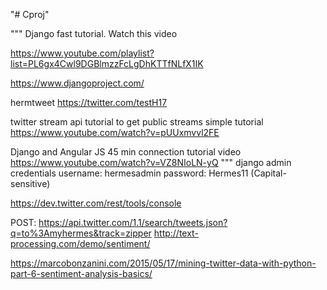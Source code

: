 "# Cproj" 


"""
Django fast tutorial. Watch this video

https://www.youtube.com/playlist?list=PL6gx4Cwl9DGBlmzzFcLgDhKTTfNLfX1IK

https://www.djangoproject.com/

hermtweet
https://twitter.com/testH17

twitter stream api tutorial to get public streams simple tutorial
https://www.youtube.com/watch?v=pUUxmvvl2FE

Django and Angular JS 45 min connection tutorial video
https://www.youtube.com/watch?v=VZ8NIoLN-yQ
"""
django admin credentials
username: hermesadmin
password: Hermes11 (Capital-sensitive)


https://dev.twitter.com/rest/tools/console

POST: https://api.twitter.com/1.1/search/tweets.json?q=to%3Amyhermes&track=zipper
http://text-processing.com/demo/sentiment/

https://marcobonzanini.com/2015/05/17/mining-twitter-data-with-python-part-6-sentiment-analysis-basics/
